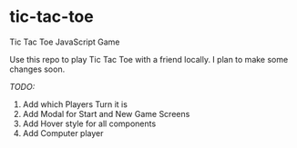 # tic-tac-toe
Tic Tac Toe JavaScript Game

Use this repo to play Tic Tac Toe with a friend locally. I plan to make some changes soon.

*TODO:*
  1) Add which Players Turn it is
  2) Add Modal for Start and New Game Screens
  3) Add Hover style for all components
  4) Add Computer player
